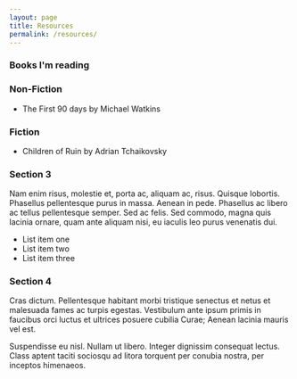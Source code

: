 ```yaml
---
layout: page
title: Resources
permalink: /resources/
---
```


<html lang="en">
<head>
  <meta charset="utf-8">
  <meta name="viewport" content="width=device-width, initial-scale=1">
  <title>jQuery UI Accordion - Default functionality</title>
  <link rel="stylesheet" href="//code.jquery.com/ui/1.12.1/themes/base/jquery-ui.css">
  <link rel="stylesheet" href="/resources/demos/style.css">
  <script src="https://code.jquery.com/jquery-1.12.4.js"></script>
  <script src="https://code.jquery.com/ui/1.12.1/jquery-ui.js"></script>
  <script>
  $( function() {
    $( "#accordion" ).accordion();
  } );
  </script>
</head>
<body>
<h3> Books I'm reading </h3> 
<div id="accordion">
  <h3>Non-Fiction</h3>
  <div>
    <ul>
    <li>The First 90 days by Michael Watkins</li>
    </ul>
    
  </div>
  <h3>Fiction</h3>
  <div>
    <ul>
    <li>Children of Ruin by Adrian Tchaikovsky</li>
    </ul>
  </div>
  <h3>Section 3</h3>
  <div>
    <p>
    Nam enim risus, molestie et, porta ac, aliquam ac, risus. Quisque lobortis.
    Phasellus pellentesque purus in massa. Aenean in pede. Phasellus ac libero
    ac tellus pellentesque semper. Sed ac felis. Sed commodo, magna quis
    lacinia ornare, quam ante aliquam nisi, eu iaculis leo purus venenatis dui.
    </p>
    <ul>
      <li>List item one</li>
      <li>List item two</li>
      <li>List item three</li>
    </ul>
  </div>
  <h3>Section 4</h3>
  <div>
    <p>
    Cras dictum. Pellentesque habitant morbi tristique senectus et netus
    et malesuada fames ac turpis egestas. Vestibulum ante ipsum primis in
    faucibus orci luctus et ultrices posuere cubilia Curae; Aenean lacinia
    mauris vel est.
    </p>
    <p>
    Suspendisse eu nisl. Nullam ut libero. Integer dignissim consequat lectus.
    Class aptent taciti sociosqu ad litora torquent per conubia nostra, per
    inceptos himenaeos.
    </p>
  </div>
</div>
 
 
</body>
</html>